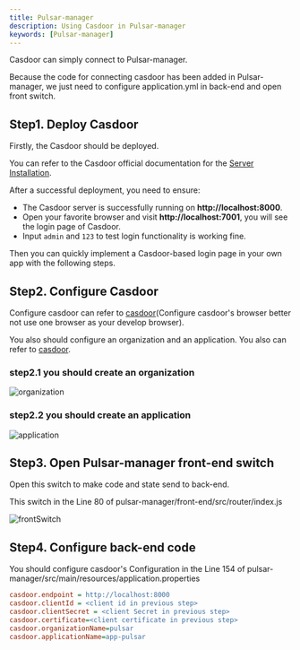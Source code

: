 ```yaml
---
title: Pulsar-manager
description: Using Casdoor in Pulsar-manager
keywords: [Pulsar-manager]
---
```


Casdoor can simply connect to Pulsar-manager.

Because the code for connecting casdoor has been added in Pulsar-manager, we just need to configure application.yml in back-end and open front switch.

## Step1. Deploy Casdoor

Firstly, the Casdoor should be deployed. 

You can refer to the Casdoor official documentation for the [Server Installation](/docs/basic/server-installation).

After a successful deployment, you need to ensure:

- The Casdoor server is successfully running on **http://localhost:8000**.
- Open your favorite browser and visit **http://localhost:7001**, you will see the login page of Casdoor.
- Input `admin` and `123` to test login functionality is working fine.

Then you can quickly implement a Casdoor-based login page in your own app with the following steps.

## Step2. Configure Casdoor 
Configure casdoor can refer to [casdoor](https://door.casdoor.com/login)(Configure casdoor's browser better not use one browser as your develop browser).

You also should configure an organization and an application. You also can refer to [casdoor](https://door.casdoor.com/login).

### step2.1 you should create an organization
![organization](/img/Pulsar-manager_editOrganization.png)

### step2.2 you should create an application
![application](/img/Pulsar-manager_editApplication.png)


## Step3. Open Pulsar-manager front-end switch
Open this switch to make code and state send to back-end.

This switch in the Line 80 of pulsar-manager/front-end/src/router/index.js

![frontSwitch](/img/Pulsar-manager_frontSwitch.png)

## Step4. Configure back-end code
You should configure casdoor's Configuration in the Line 154 of pulsar-manager/src/main/resources/application.properties
```ini
casdoor.endpoint = http://localhost:8000
casdoor.clientId = <client id in previous step>
casdoor.clientSecret = <client Secret in previous step>
casdoor.certificate=<client certificate in previous step>
casdoor.organizationName=pulsar
casdoor.applicationName=app-pulsar
```
